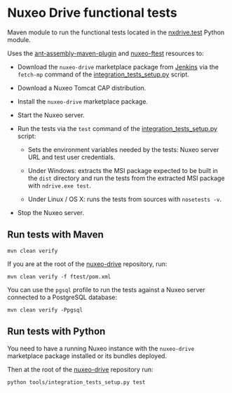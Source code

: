# Nuxeo Drive functional tests

Maven module to run the functional tests located in the [nxdrive.test](https://github.com/nuxeo/nuxeo-drive/tree/1.4/nuxeo-drive-client/nxdrive/tests) Python module.

Uses the [ant-assembly-maven-plugin](https://github.com/nuxeo/ant-assembly-maven-plugin/) and [nuxeo-ftest](https://github.com/nuxeo/tools-nuxeo-ftest) resources to:

- Download the `nuxeo-drive` marketplace package from [Jenkins](http://qa.nuxeo.org/jenkins/view/Drive/) via the ``fetch-mp`` command of the [integration\_tests\_setup.py](https://github.com/nuxeo/nuxeo-drive/blob/1.4/tools/integration_tests_setup.py) script.

- Download a Nuxeo Tomcat CAP distribution.

- Install the `nuxeo-drive` marketplace package.

- Start the Nuxeo server.

- Run the tests via the ``test`` command of the [integration\_tests\_setup.py](https://github.com/nuxeo/nuxeo-drive/blob/1.4/tools/integration_tests_setup.py) script:

  - Sets the environment variables needed by the tests: Nuxeo server URL and test user credentials.

  - Under Windows: extracts the MSI package expected to be built in the `dist` directory and run the tests from the extracted MSI package with `ndrive.exe test`.

  - Under Linux / OS X: runs the tests from sources with `nosetests -v`.

- Stop the Nuxeo server.

## Run tests with Maven

    mvn clean verify
    
If you are at the root of the [nuxeo-drive](https://github.com/nuxeo/nuxeo-drive/) repository, run:

    mvn clean verify -f ftest/pom.xml

You can use the `pgsql` profile to run the tests against a Nuxeo server connected to a PostgreSQL database:

    mvn clean verify -Ppgsql

## Run tests with Python

You need to have a running Nuxeo instance with the `nuxeo-drive` marketplace package installed or its bundles deployed.

Then at the root of the [nuxeo-drive](https://github.com/nuxeo/nuxeo-drive/) repository run:

    python tools/integration_tests_setup.py test
